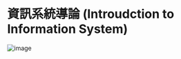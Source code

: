 # 資訊系統導論 (Introudction to Information System)

![image](https://github.com/user-attachments/assets/aa5bc3e6-3896-4b40-bb47-068f45ab40b6)

